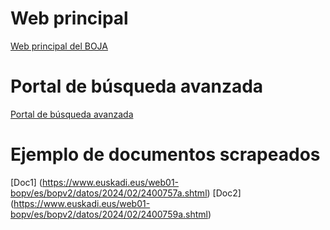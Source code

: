 
# Web principal

[Web principal del BOJA](https://www.euskadi.eus/web01-bopv/es/bopv2/datos/Ultimo.shtml)


# Portal de búsqueda avanzada

[Portal de búsqueda avanzada](https://www.euskadi.eus/web01-bopv/es/p43aBOPVWebWar/buscarAvanzada.do?idioma=es&tipoBusqueda=2)

# Ejemplo de documentos scrapeados

[Doc1] (https://www.euskadi.eus/web01-bopv/es/bopv2/datos/2024/02/2400757a.shtml)
[Doc2] (https://www.euskadi.eus/web01-bopv/es/bopv2/datos/2024/02/2400759a.shtml)